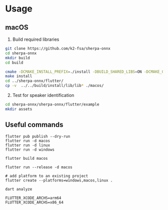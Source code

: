 # Usage

## macOS

1. Build required libraries

```bash
git clone https://github.com/k2-fsa/sherpa-onnx
cd sherpa-onnx
mkdir build
cd build

cmake -DCMAKE_INSTALL_PREFIX=./install -DBUILD_SHARED_LIBS=ON -DCMAKE_OSX_ARCHITECTURES="x86_64;arm64" ..
make install
cd ../sherpa-onnx/flutter/
cp -v  ../../build/install/lib/lib* ./macos/
```

2. Test for speaker identification

```bash
cd sherpa-onnx/sherpa-onnx/flutter/example
mkdir assets
```


## Useful commands
```
flutter pub publish --dry-run
flutter run -d macos
flutter run -d linux
flutter run -d windows

flutter build macos

flutter run --release -d macos

# add platform to an existing project
flutter create --platforms=windows,macos,linux .

dart analyze

FLUTTER_XCODE_ARCHS=arm64
FLUTTER_XCODE_ARCHS=x86_64
```
